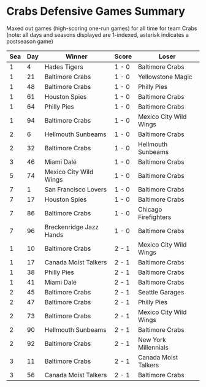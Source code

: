 # Crabs Defensive Games Summary



Maxed out games (high-scoring one-run games) for all time for team Crabs (note: all days and seasons displayed are 1-indexed, asterisk indicates a postseason game)


| Sea | Day | Winner | Score | Loser | 
| ------ |------ |------ |------ |------ |
| 1 | 4 | Hades Tigers | 1 - 0 | Baltimore Crabs | 
| 1 | 21 | Baltimore Crabs | 1 - 0 | Yellowstone Magic | 
| 1 | 48 | Baltimore Crabs | 1 - 0 | Philly Pies | 
| 1 | 61 | Houston Spies | 1 - 0 | Baltimore Crabs | 
| 1 | 64 | Philly Pies | 1 - 0 | Baltimore Crabs | 
| 1 | 94 | Baltimore Crabs | 1 - 0 | Mexico City Wild Wings | 
| 2 | 6 | Hellmouth Sunbeams | 1 - 0 | Baltimore Crabs | 
| 2 | 32 | Baltimore Crabs | 1 - 0 | Hellmouth Sunbeams | 
| 3 | 46 | Miami Dalé | 1 - 0 | Baltimore Crabs | 
| 5 | 74 | Mexico City Wild Wings | 1 - 0 | Baltimore Crabs | 
| 7 | 1 | San Francisco Lovers | 1 - 0 | Baltimore Crabs | 
| 7 | 17 | Houston Spies | 1 - 0 | Baltimore Crabs | 
| 7 | 86 | Baltimore Crabs | 1 - 0 | Chicago Firefighters | 
| 7 | 96 | Breckenridge Jazz Hands | 1 - 0 | Baltimore Crabs | 
| 1 | 10 | Baltimore Crabs | 2 - 1 | Mexico City Wild Wings | 
| 1 | 17 | Canada Moist Talkers | 2 - 1 | Baltimore Crabs | 
| 1 | 38 | Philly Pies | 2 - 1 | Baltimore Crabs | 
| 1 | 41 | Miami Dalé | 2 - 1 | Baltimore Crabs | 
| 2 | 45 | Baltimore Crabs | 2 - 1 | Seattle Garages | 
| 2 | 47 | Baltimore Crabs | 2 - 1 | Philly Pies | 
| 2 | 73 | Baltimore Crabs | 2 - 1 | Mexico City Wild Wings | 
| 2 | 90 | Hellmouth Sunbeams | 2 - 1 | Baltimore Crabs | 
| 2 | 92 | Baltimore Crabs | 2 - 1 | New York Millennials | 
| 3 | 11 | Baltimore Crabs | 2 - 1 | Canada Moist Talkers | 
| 3 | 56 | Canada Moist Talkers | 2 - 1 | Baltimore Crabs | 



